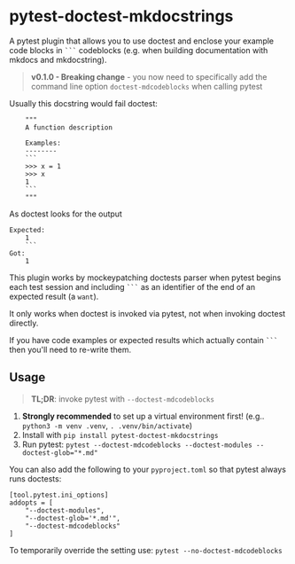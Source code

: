 # pytest-doctest-mkdocstrings

A pytest plugin that allows you to use doctest and enclose your example code blocks in ` ``` ` codeblocks (e.g. when building documentation with mkdocs and mkdocstring).

> **v0.1.0 - Breaking change** - you now need to specifically add the command line option `doctest-mdcodeblocks` when calling pytest

Usually this docstring would fail doctest:

```
    """
    A function description

    Examples:
    --------
    ```
    >>> x = 1
    >>> x
    1
    ```
    """
```

As doctest looks for the output
```
Expected:
    1
    ```
Got:
    1
```

This plugin works by mockeypatching doctests parser when pytest begins each test session and including ` ``` ` as an identifier of the end of an expected result (a `want`).

It only works when doctest is invoked via pytest, not when invoking doctest directly.

If you have code examples or expected results which actually contain ` ``` ` then you'll need to re-write them.

## Usage

> **TL;DR**: invoke pytest with `--doctest-mdcodeblocks`

1. **Strongly recommended** to set up a virtual environment first! (e.g.. `python3 -m venv .venv`, `. .venv/bin/activate`)
1. Install with `pip install pytest-doctest-mkdocstrings`
1. Run pytest: `pytest --doctest-mdcodeblocks --doctest-modules --doctest-glob="*.md"`

You can also add the following to your `pyproject.toml` so that pytest always runs doctests:
```
[tool.pytest.ini_options]
addopts = [
    "--doctest-modules",
    "--doctest-glob='*.md'",
    "--doctest-mdcodeblocks"
]
```

To temporarily override the setting use: `pytest --no-doctest-mdcodeblocks`
